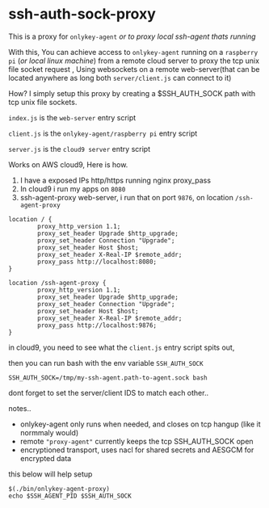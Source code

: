 # ssh-auth-sock-proxy

This is a proxy for `onlykey-agent` _or to proxy local ssh-agent thats running_

With this, You can achieve access to `onlykey-agent` running on a `raspberry pi` (_or local linux machine_) from a remote cloud server to proxy the tcp unix file socket request , Using websockets on a remote web-server(that can be located anywhere as long both `server/client.js` can connect to it)

How? I simply setup this proxy by creating a $SSH_AUTH_SOCK path with tcp unix file sockets.

`index.js` is the `web-server` entry script

`client.js`  is the `onlykey-agent/raspberry pi` entry script

`server.js`  is the `cloud9 server` entry script

Works on AWS cloud9, Here is how.

1. I have a exposed IPs http/https running nginx proxy_pass
2. In cloud9 i run my apps on `8080`
3. ssh-agent-proxy web-server, i run that on port `9876`, on location `/ssh-agent-proxy`

```
location / {
        proxy_http_version 1.1;
        proxy_set_header Upgrade $http_upgrade;
        proxy_set_header Connection "Upgrade";
        proxy_set_header Host $host;
        proxy_set_header X-Real-IP $remote_addr;
        proxy_pass http://localhost:8080;
}

location /ssh-agent-proxy {
        proxy_http_version 1.1;
        proxy_set_header Upgrade $http_upgrade;
        proxy_set_header Connection "Upgrade";
        proxy_set_header Host $host;
        proxy_set_header X-Real-IP $remote_addr;
        proxy_pass http://localhost:9876;
}
```

in cloud9,  you need to see what the `client.js` entry script spits out,

then you can run bash with the env variable `SSH_AUTH_SOCK`

```
SSH_AUTH_SOCK=/tmp/my-ssh-agent.path-to-agent.sock bash
```


dont forget to set the server/client IDS to match each other..

notes..
* onlykey-agent only runs when needed, and closes on tcp hangup (like it normmaly would)
* remote `"proxy-agent"` currently keeps the tcp SSH_AUTH_SOCK open
* encryptioned transport, uses nacl for shared secrets and AESGCM for encrypted data


this below will help setup 
```
$(./bin/onlykey-agent-proxy)
echo $SSH_AGENT_PID $SSH_AUTH_SOCK
``` 